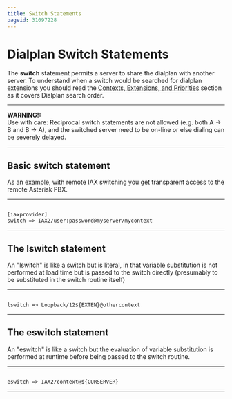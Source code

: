 ```yaml
---
title: Switch Statements
pageid: 31097228
---
```


Dialplan Switch Statements
==========================

The **switch** statement permits a server to share the dialplan with another server. To understand when a switch would be searched for dialplan extensions you should read the [Contexts, Extensions, and Priorities](/Contexts--Extensions--and-Priorities) section as it covers Dialplan search order.




---

**WARNING!:**   
Use with care: Reciprocal switch statements are not allowed (e.g. both A -> B and B -> A), and the switched server need to be on-line or else dialing can be severely delayed.

  



---


Basic switch statement
----------------------

As an example, with remote IAX switching you get transparent access to the remote Asterisk PBX.




---

  
  


```

[iaxprovider]
switch => IAX2/user:password@myserver/mycontext

```



---


The lswitch statement
---------------------

An "lswitch" is like a switch but is literal, in that variable substitution is not performed at load time but is passed to the switch directly (presumably to be substituted in the switch routine itself)




---

  
  


```

lswitch => Loopback/12${EXTEN}@othercontext

```



---


The eswitch statement
---------------------

An "eswitch" is like a switch but the evaluation of variable substitution is performed at runtime before being passed to the switch routine.




---

  
  


```

eswitch => IAX2/context@${CURSERVER}

```



---


 

 

